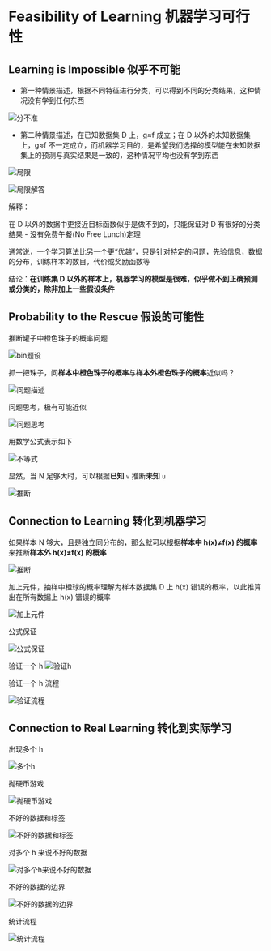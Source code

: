# Feasibility of Learning 机器学习可行性
## Learning is Impossible 似乎不可能

- 第一种情景描述，根据不同特征进行分类，可以得到不同的分类结果，这种情况没有学到任何东西

![分不准](/images/kx101_.png)

- 第二种情景描述，在已知数据集 D 上，g≈f 成立；在 D 以外的未知数据集上，g≈f 不一定成立，而机器学习目的，是希望我们选择的模型能在未知数据集上的预测与真实结果是一致的，这种情况平均也没有学到东西

![局限](/images/kx102_.png)

![局限解答](/images/kx103_.png)

解释：

在 D 以外的数据中更接近目标函数似乎是做不到的，只能保证对 D 有很好的分类结果 - 没有免费午餐(No Free Lunch)定理

通常说，一个学习算法比另一个更“优越”，只是针对特定的问题，先验信息，数据的分布，训练样本的数目，代价或奖励函数等

结论：**在训练集 D 以外的样本上，机器学习的模型是很难，似乎做不到正确预测或分类的，除非加上一些假设条件**

## Probability to the Rescue 假设的可能性
推断罐子中橙色珠子的概率问题

![bin题设](/images/kx201_.png)

抓一把珠子，问**样本中橙色珠子的概率**与**样本外橙色珠子的概率**近似吗？

![问题描述](/images/kx202_.png)

问题思考，极有可能近似

![问题思考](/images/kx203_.png)

用数学公式表示如下

![不等式](/images/kx204_.png)

 显然，当 N 足够大时，可以根据**已知** `v` 推断**未知** `u`

![推断](/images/kx205_.png)

## Connection to Learning 转化到机器学习
如果样本 N 够大，且是独立同分布的，那么就可以根据**样本中 h(x)≠f(x) 的概率**来推断**样本外 h(x)≠f(x) 的概率**

![推断](/images/kx300_.png)

加上元件，抽样中橙球的概率理解为样本数据集 D 上 h(x) 错误的概率，以此推算出在所有数据上 h(x) 错误的概率


![加上元件](/images/kx301_.png)

公式保证

![公式保证](/images/kx302_.png)

验证一个 h
![验证h](/images/kx303_.png)

验证一个 h 流程

![验证流程](/images/kx304_.png)

## Connection to Real Learning 转化到实际学习

出现多个 h 

![多个h](/images/kx401_.png)

抛硬币游戏

![抛硬币游戏](/images/kx402_.png)

不好的数据和标签

![不好的数据和标签](/images/kx403_.png)

对多个 h 来说不好的数据 

![对多个h来说不好的数据](/images/kx404_.png)

不好的数据的边界

![不好的数据的边界](/images/kx405_.png)

统计流程

![统计流程](/images/kx406_.png)


